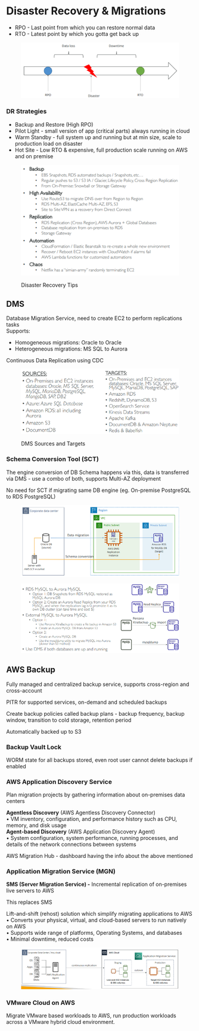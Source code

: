 # Disaster Recovery & Migrations

* RPO - Last point from which you can restore normal data
* RTO - Latest point by which you gotta get back up

<div align="left"><figure><img src="../../.gitbook/assets/image (4).png" alt=""><figcaption></figcaption></figure></div>

### DR Strategies

* Backup and Restore (High RPO)
* Pilot Light - small version of app (critical parts) always running in cloud
* Warm Standby - full system up and running but at min size, scale to production load on disaster
* Hot Site - Low RTO & expensive, full production scale running on AWS and on premise

<div align="left"><figure><img src="../../.gitbook/assets/image (5).png" alt=""><figcaption><p>Disaster Recovery Tips</p></figcaption></figure></div>

## DMS

Database Migration Service, need to create EC2 to perform replications tasks\
Supports:

* Homogeneous migrations: Oracle to Oracle
* Heterogeneous migrations: MS SQL to Aurora

Continuous Data Replication using CDC

<div align="left"><figure><img src="../../.gitbook/assets/image (6).png" alt="" width="548"><figcaption><p>DMS Sources and Targets</p></figcaption></figure></div>

### Schema Conversion Tool (SCT)

The engine conversion of DB Schema happens via this, data is transferred via DMS - use a combo of both, supports Multi-AZ deployment

No need for SCT if migrating same DB engine (eg. On-premise PostgreSQL to RDS PostgreSQL)

<div align="left"><figure><img src="../../.gitbook/assets/image (7).png" alt="" width="527"><figcaption></figcaption></figure></div>

<div align="left"><figure><img src="../../.gitbook/assets/image (8).png" alt="" width="563"><figcaption></figcaption></figure></div>

## AWS Backup

Fully managed and centralized backup service, supports cross-region and cross-account

PITR for supported services, on-demand and scheduled backups

Create backup policies called backup plans - backup frequency, backup window, transition to cold storage, retention period

Automatically backed up to S3

### Backup Vault Lock

WORM state for all backups stored, even root user cannot delete backups if enabled

### AWS Application Discovery Service

Plan migration projects by gathering information about on-premises data centers

**Agentless Discovery** (AWS Agentless Discovery Connector) \
• VM inventory, configuration, and performance history such as CPU, memory, and disk usage \
**Agent-based Discovery** (AWS Application Discovery Agent) \
• System configuration, system performance, running processes, and details of the network connections between systems

AWS Migration Hub - dashboard having the info about the above mentioned

### Application Migration Service (MGN)

**SMS (Server Migration Service) -** Incremental replication of on-premises live servers to AWS

This replaces SMS

Lift-and-shift (rehost) solution which simplify migrating applications to AWS \
• Converts your physical, virtual, and cloud-based servers to run natively on AWS \
• Supports wide range of platforms, Operating Systems, and databases \
• Minimal downtime, reduced costs

<figure><img src="../../.gitbook/assets/image (9).png" alt=""><figcaption></figcaption></figure>

### VMware Cloud on AWS

Migrate VMware based workloads to AWS, run production workloads across a VMware hybrid cloud environment.
